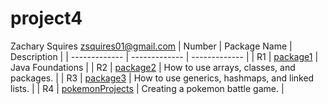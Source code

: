 # project4
Zachary Squires
zsquires01@gmail.com
| Number  | Package Name | Description  |
| ------------- | ------------- | ------------- |
| R1  | [package1](https://github.com/zachary-squires/project4/tree/main/package1)  | Java Foundations  |
| R2  | [package2](https://github.com/zachary-squires/project4/tree/main/package2)  | How to use arrays, classes, and packages.  |
| R3  | [package3](https://github.com/zachary-squires/project4/tree/main/package3)  | How to use generics, hashmaps, and linked lists.  |
| R4  | [pokemonProjects](https://github.com/zachary-squires/project4/tree/main/pokemonProjects)  | Creating a pokemon battle game.  |
